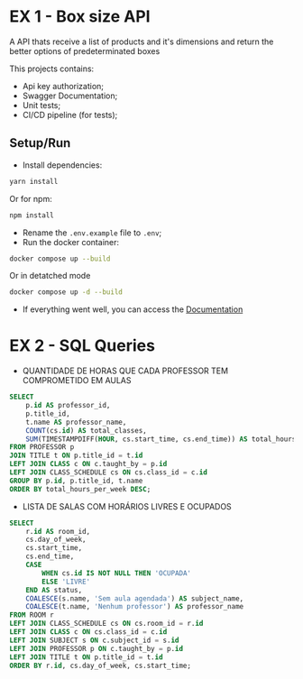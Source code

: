 # EX 1 - Box size API

A API thats receive a list of products and it's dimensions and return the better options of predeterminated boxes

This projects contains:
- Api key authorization;
- Swagger Documentation;
- Unit tests;
- CI/CD pipeline (for tests);

## Setup/Run

- Install dependencies:

```bash
yarn install
```
Or for npm:
```bash
npm install
```

- Rename the `.env.example` file to `.env`;
- Run the docker container:

```bash
docker compose up --build
```

Or in detatched mode

```bash
docker compose up -d --build
```

- If everything went well, you can access the [Documentation](http://localhost:9000/docs) 

# EX 2 - SQL Queries

- QUANTIDADE DE HORAS QUE CADA PROFESSOR TEM COMPROMETIDO EM AULAS

```sql
SELECT 
    p.id AS professor_id,
    p.title_id,
    t.name AS professor_name,
    COUNT(cs.id) AS total_classes,
    SUM(TIMESTAMPDIFF(HOUR, cs.start_time, cs.end_time)) AS total_hours_per_week
FROM PROFESSOR p
JOIN TITLE t ON p.title_id = t.id
LEFT JOIN CLASS c ON c.taught_by = p.id
LEFT JOIN CLASS_SCHEDULE cs ON cs.class_id = c.id
GROUP BY p.id, p.title_id, t.name
ORDER BY total_hours_per_week DESC;
```

- LISTA DE SALAS COM HORÁRIOS LIVRES E OCUPADOS

```sql
SELECT 
    r.id AS room_id,
    cs.day_of_week,
    cs.start_time,
    cs.end_time,
    CASE 
        WHEN cs.id IS NOT NULL THEN 'OCUPADA'
        ELSE 'LIVRE'
    END AS status,
    COALESCE(s.name, 'Sem aula agendada') AS subject_name,
    COALESCE(t.name, 'Nenhum professor') AS professor_name
FROM ROOM r
LEFT JOIN CLASS_SCHEDULE cs ON cs.room_id = r.id
LEFT JOIN CLASS c ON cs.class_id = c.id
LEFT JOIN SUBJECT s ON c.subject_id = s.id
LEFT JOIN PROFESSOR p ON c.taught_by = p.id
LEFT JOIN TITLE t ON p.title_id = t.id
ORDER BY r.id, cs.day_of_week, cs.start_time;
```
